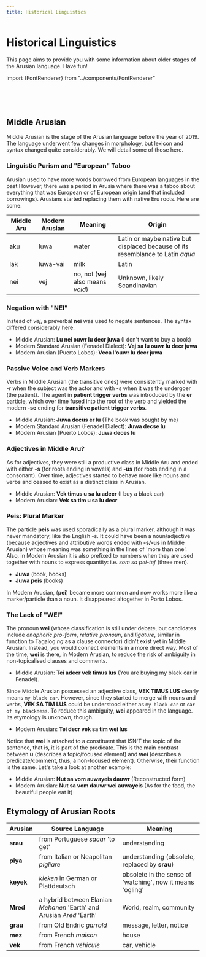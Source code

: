 ```yaml
---
title: Historical Linguistics
---
```


# Historical Linguistics

This page aims to provide you with some information about older stages of the Arusian language. Have fun!

import {FontRenderer} from "../components/FontRenderer"

<FontRenderer
    text=". Ges arGerM as med ,ajura as mad ."
    size="33px"
    color="var(--ifm-color-primary, #794cbd)"
/>
<br/>
<FontRenderer
    text=". r,ag ,au suP ,aal ,aaF as us ."
    size="33px"
    color="var(--ifm-color-primary, #794cbd)"
/>
<br/>
<FontRenderer
    text=". . s,araM ,arTal . ."
    size="33px"
    color="var(--ifm-color-primary, #794cbd)"
/>
<br/>

## Middle Arusian

Middle Arusian is the stage of the Arusian language before the year of 2019. The language underwent few changes
in morphology, but lexicon and syntax changed quite considerably. We will detail some of those here.

### Linguistic Purism and "European" Taboo
Arusian used to have more words borrowed from European languages in the past However, there was a period in Arusia where there was a taboo about everything that was European or of European origin (and that included borrowings). Arusians started replacing them with native Eru roots. Here are some:

|Middle Aru|Modern Arusian|Meaning|Origin|
|---|---|---|---|
|aku|luwa|water|Latin or maybe native but displaced because of its resemblance to Latin *aqua*|
|lak|luwa-vai|milk|Latin|
|nei|vej|no, not (**vej** also means _void_)|Unknown, likely Scandinavian|

### Negation with "NEI"
Instead of _vej_, a preverbal **nei** was used to negate sentences. The syntax differed considerably here.

- Middle Arusian: **Lu nei ouwr lu decr juwa** (I don't want to buy a book)
- Modern Standard Arusian (Fenadel Dialect): **Vej sa lu ouwr lu decr juwa**
- Modern Arusian (Puerto Lobos): **Veca l'ouwr lu decr juwa**

### Passive Voice and Verb Markers
Verbs in Middle Arusian (the transitive ones) were consistently marked with -r when the subject was the actor and with -s when it was the undergoer (the patient). The agent in **patient trigger verbs** was introduced by the **er** particle, which over time fused into the root of the verb and yielded the modern **-se** ending for **transitive patient trigger verbs**.  

- Middle Arusian: **Juwa decus er lu** (The book was bought by me)
- Modern Standard Arusian (Fenadel Dialect): **Juwa decse lu**
- Modern Arusian (Puerto Lobos): **Juwa  deces lu**

### Adjectives in Middle Aru?
As for adjectives, they were still a productive class in Middle Aru and ended with either **-s** (for roots ending in vowels) and **-us** (for roots ending in a consonant). Over time, adjectives started to behave more like nouns and verbs and ceased to exist as a distinct class in Arusian.

- Middle Arusian: **Vek timus u sa lu adecr** (I buy a black car)
- Modern Arusian: **Vek sa tim u sa lu decr**

### Peis: Plural Marker
The particle **peis** was used sporadically as a plural marker, although it was never mandatory, like the English -s. It could have been a noun/adjective (because adjectives and attributive words ended with **-s/-us** in Middle Arusian) whose meaning was something in the lines of 'more than one'. Also, in Modern Arusian it is also prefixed to numbers when they are used together with nouns to express quantity: i.e. *som sa pei-tef* (three men).

- **Juwa** (book, books)
- **Juwa peis** (books)

In Modern Arusian, (**pei**) became more common and now works more like a marker/particle than a noun. It disappeared altogether in Porto Lobos.

### The Lack of "WEI"
The pronoun **wei** (whose classification is still under debate, but candidates include _anaphoric pro-form_, _relative pronoun_, and _ligature_, similar in function to Tagalog _ng_ as a clause connector) didn't exist yet in Middle Arusian. Instead, you would connect elements in a more direct way. Most of the time, **wei** is there, in Modern Arusian, to reduce the risk of ambiguity in non-topicalised clauses and comments.

- Middle Arusian: **Tei adecr vek timus lus** (You are buying my black car in Fenadel).

Since Middle Arusian possessed an adjective class, **VEK TIMUS LUS** clearly means `my black car`. However, since they started to merge with nouns and verbs, **VEK SA TIM LUS** could be understood either as `my black car` or `car of my blackness`. To reduce this ambiguity, **wei** appeared in the language. Its etymology is unknown, though.  

- Modern Arusian: **Tei decr vek sa tim wei lus**

Notice that **wei** is attached to a constituent that ISN'T the topic of the sentence, that is, it is part of the predicate. This is the main contrast between **u** (describes a topic/focused element) and **wei** (describes a predicate/comment, thus, a non-focused element). Otherwise, their function is the same. Let's take a look at another example:

- Middle Arusian: **Nut sa vom auwayeis dauwr** (Reconstructed form)
- Modern Arusian: **Nut sa vom dauwr wei auwayeis** (As for the food, the beautiful people eat it)

## Etymology of Arusian Roots

|Arusian|Source Language|Meaning|
|---|---|---|
|**srau**|from Portuguese *sacar* 'to get'|understanding|
|**piya**|from Italian or Neapolitan *pigliare*|understanding (obsolete, replaced by **srau**)|
|**keyek**|*kieken* in German or Plattdeutsch|obsolete in the sense of 'watching', now it means 'ogling'|
|**Mred**|a hybrid between Elanian *Mehanen* 'Earth' and Arusian *Ared* 'Earth'|World, realm, community|
|**grau**|from Old Endric *garrald*|message, letter, notice|
|**mez**|from French *maison*|house|
|**vek**|from French *véhicule*|car, vehicle|
